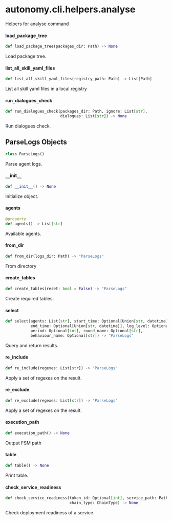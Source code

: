 <a id="autonomy.cli.helpers.analyse"></a>

# autonomy.cli.helpers.analyse

Helpers for analyse command

<a id="autonomy.cli.helpers.analyse.load_package_tree"></a>

#### load`_`package`_`tree

```python
def load_package_tree(packages_dir: Path) -> None
```

Load package tree.

<a id="autonomy.cli.helpers.analyse.list_all_skill_yaml_files"></a>

#### list`_`all`_`skill`_`yaml`_`files

```python
def list_all_skill_yaml_files(registry_path: Path) -> List[Path]
```

List all skill yaml files in a local registry

<a id="autonomy.cli.helpers.analyse.run_dialogues_check"></a>

#### run`_`dialogues`_`check

```python
def run_dialogues_check(packages_dir: Path, ignore: List[str],
                        dialogues: List[str]) -> None
```

Run dialogues check.

<a id="autonomy.cli.helpers.analyse.ParseLogs"></a>

## ParseLogs Objects

```python
class ParseLogs()
```

Parse agent logs.

<a id="autonomy.cli.helpers.analyse.ParseLogs.__init__"></a>

#### `__`init`__`

```python
def __init__() -> None
```

Initialize object.

<a id="autonomy.cli.helpers.analyse.ParseLogs.agents"></a>

#### agents

```python
@property
def agents() -> List[str]
```

Available agents.

<a id="autonomy.cli.helpers.analyse.ParseLogs.from_dir"></a>

#### from`_`dir

```python
def from_dir(logs_dir: Path) -> "ParseLogs"
```

From directory

<a id="autonomy.cli.helpers.analyse.ParseLogs.create_tables"></a>

#### create`_`tables

```python
def create_tables(reset: bool = False) -> "ParseLogs"
```

Create required tables.

<a id="autonomy.cli.helpers.analyse.ParseLogs.select"></a>

#### select

```python
def select(agents: List[str], start_time: Optional[Union[str, datetime]],
           end_time: Optional[Union[str, datetime]], log_level: Optional[str],
           period: Optional[int], round_name: Optional[str],
           behaviour_name: Optional[str]) -> "ParseLogs"
```

Query and return results.

<a id="autonomy.cli.helpers.analyse.ParseLogs.re_include"></a>

#### re`_`include

```python
def re_include(regexes: List[str]) -> "ParseLogs"
```

Apply a set of regexes on the result.

<a id="autonomy.cli.helpers.analyse.ParseLogs.re_exclude"></a>

#### re`_`exclude

```python
def re_exclude(regexes: List[str]) -> "ParseLogs"
```

Apply a set of regexes on the result.

<a id="autonomy.cli.helpers.analyse.ParseLogs.execution_path"></a>

#### execution`_`path

```python
def execution_path() -> None
```

Output FSM path

<a id="autonomy.cli.helpers.analyse.ParseLogs.table"></a>

#### table

```python
def table() -> None
```

Print table.

<a id="autonomy.cli.helpers.analyse.check_service_readiness"></a>

#### check`_`service`_`readiness

```python
def check_service_readiness(token_id: Optional[int], service_path: Path,
                            chain_type: ChainType) -> None
```

Check deployment readiness of a service.

